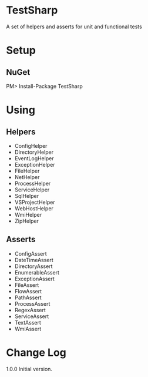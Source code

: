 TestSharp
=========

A set of helpers and asserts for unit and functional tests

Setup
=========

NuGet
------
PM> Install-Package TestSharp

Using
=========
Helpers
------
- ConfigHelper
- DirectoryHelper
- EventLogHelper
- ExceptionHelper
- FileHelper
- NetHelper
- ProcessHelper
- ServiceHelper
- SqlHelper
- VSProjectHelper
- WebHostHelper
- WmiHelper
- ZipHelper


Asserts
------
- ConfigAssert
- DateTimeAssert
- DirectoryAssert
- EnumerableAssert
- ExceptionAssert
- FileAssert
- FlowAssert
- PathAssert
- ProcessAssert
- RegexAssert
- ServiceAssert
- TextAssert
- WmiAssert


Change Log
======
1.0.0 Initial version.
